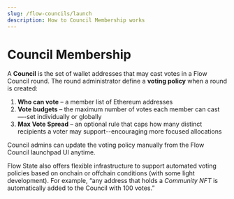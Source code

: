 ```yaml
---
slug: /flow-councils/launch
description: How to Council Membership works
---
```


# Council Membership
A **Council** is the set of wallet addresses that may cast votes in a Flow Council round. The round administrator define a **voting policy** when a round is created:

1. **Who can vote** – a member list of Ethereum addresses 
2. **Vote budgets** – the maximum number of votes each member can cast—-set individually or globally 
3. **Max Vote Spread** – an optional rule that caps how many distinct recipients a voter may support--encouraging more focused allocations

Council admins can update the voting policy manually from the Flow Council launchpad UI anytime. 

Flow State also offers flexible infrastructure to support automated voting policies based on onchain or offchain conditions (with some light development). For example, “any address that holds a *Community NFT* is automatically added to the Council with 100 votes.”
